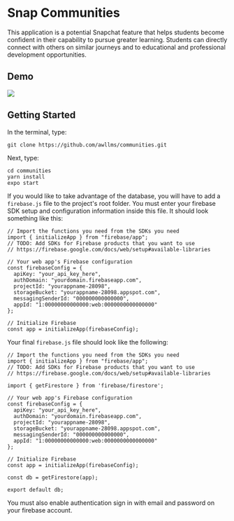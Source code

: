# Snap Communities

This application is a potential Snapchat feature that helps students become confident in their capability to pursue greater learning. Students can directly connect with others on similar journeys and to educational and professional development opportunities.

## Demo
<img src="assets/readme/app_prototype.gif" />

##

## Getting Started

In the terminal, type:

```
git clone https://github.com/awllms/communities.git
```

Next, type:

```
cd communities
yarn install
expo start
```

If you would like to take advantage of the database, you will have to add a `firebase.js` file to the project's root folder. You must enter your firebase SDK setup and configuration information inside this file. It should look something like this: 

```
// Import the functions you need from the SDKs you need
import { initializeApp } from "firebase/app";
// TODO: Add SDKs for Firebase products that you want to use
// https://firebase.google.com/docs/web/setup#available-libraries

// Your web app's Firebase configuration
const firebaseConfig = {
  apiKey: "your_api_key_here",
  authDomain: "yourdomain.firebaseapp.com",
  projectId: "yourappname-28098",
  storageBucket: "yourappname-28098.appspot.com",
  messagingSenderId: "000000000000000",
  appId: "1:00000000000000:web:0000000000000000"
};

// Initialize Firebase
const app = initializeApp(firebaseConfig);
```

Your final `firebase.js` file should look like the following:

```
// Import the functions you need from the SDKs you need
import { initializeApp } from "firebase/app";
// TODO: Add SDKs for Firebase products that you want to use
// https://firebase.google.com/docs/web/setup#available-libraries

import { getFirestore } from 'firebase/firestore';

// Your web app's Firebase configuration
const firebaseConfig = {
  apiKey: "your_api_key_here",
  authDomain: "yourdomain.firebaseapp.com",
  projectId: "yourappname-28098",
  storageBucket: "yourappname-28098.appspot.com",
  messagingSenderId: "000000000000000",
  appId: "1:00000000000000:web:0000000000000000"
};

// Initialize Firebase
const app = initializeApp(firebaseConfig);

const db = getFirestore(app);

export default db;
```
You must also enable authentication sign in with email and password on your firebase account. 